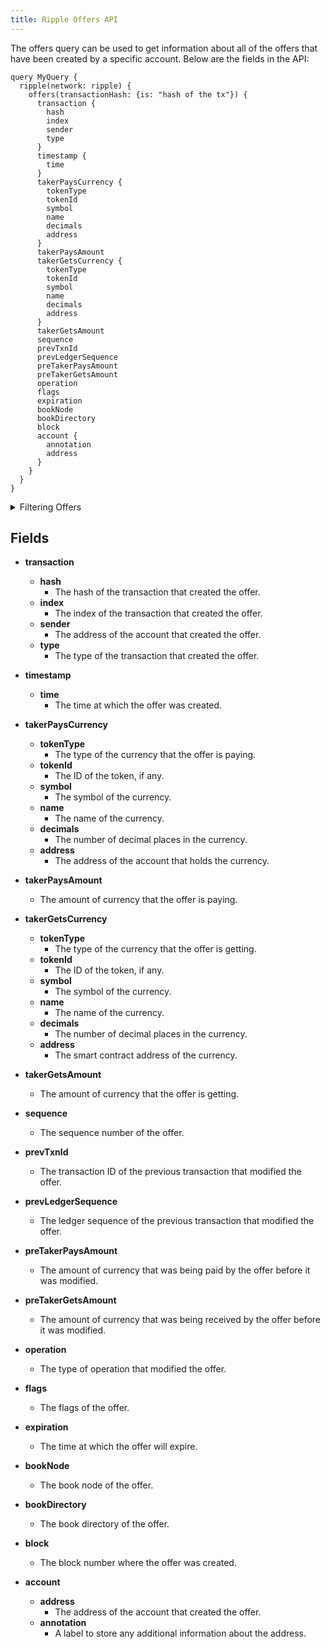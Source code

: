 ```yaml
---
title: Ripple Offers API
---
```


<head>
<meta name="title" content="Ripple Offers API"/>
<meta name="description" content="Get information on Ripple Offers including taker, LedgerSequence, amount and invoice."/>
<meta name="keywords" content="Ripple api, Ripple python api, Ripple nft api, Ripple scan api, Ripple   api, Ripple api docs, Ripple crypto api, Ripple blockchain api,  network api"/>
<meta name="robots" content="index, follow"/>
<meta http-equiv="Content-Type" content="text/html; charset=utf-8"/>
<meta name="language" content="English"/>

<!-- Open Graph / Facebook -->
<meta property="og:type" content="website" />
<meta property="og:title" content="Ripple Offers API" />
<meta property="og:description" content="Get information on Ripple Offers including taker, LedgerSequence, amount and invoice." />

<!-- Twitter -->
<meta property="twitter:card" content="summary_large_image" />
<meta property="twitter:title" content="Ripple Offers API" />
<meta property="twitter:description" content="Get information on Ripple Offers including taker, LedgerSequence, amount and invoice." />
</head>

The offers query can be used to get information about all of the offers that have been created by a specific account. Below are the fields in the API:

```
query MyQuery {
  ripple(network: ripple) {
    offers(transactionHash: {is: "hash of the tx"}) {
      transaction {
        hash
        index
        sender
        type
      }
      timestamp {
        time
      }
      takerPaysCurrency {
        tokenType
        tokenId
        symbol
        name
        decimals
        address
      }
      takerPaysAmount
      takerGetsCurrency {
        tokenType
        tokenId
        symbol
        name
        decimals
        address
      }
      takerGetsAmount
      sequence
      prevTxnId
      prevLedgerSequence
      preTakerPaysAmount
      preTakerGetsAmount
      operation
      flags
      expiration
      bookNode
      bookDirectory
      block
      account {
        annotation
        address
      }
    }
  }
}

```

<details><summary>Filtering Offers</summary>

- `options`: This field specifies the options for the query, such as the order of the results and the number of results to return.

- `date`: This field specifies the date range for the offers.

- `transactionHash`: This field specifies the transaction hash of the offers.
  transaction hash.
- `transactionType`: This field specifies the type of transaction for the offers.
- `transactionSender`: This field specifies the address of the sender of the transactions.
- `transactionIndex`: This field specifies the index of the transaction in the ledger.
- `time`: This field specifies the timestamp of the transactions.
- `takerPaysCurrencySymbol`: This field specifies the symbol of the currency that the taker pays.
- `takerPaysAmount`: This field specifies the amount of the currency that the taker pays.
- `takerGetsCurrencySymbol`: This field specifies the symbol of the currency that the taker receives.
- `takerGetsAmount`: This field specifies the amount of the currency that the taker receives.
- `sequence`: This field specifies the sequence number of the transactions.
- `prevTxnId`: This field specifies the previous transaction ID of the transactions.
- `prevLedgerSequence`: This field specifies the previous ledger sequence of the transactions.
- `preTakerPaysAmount`: This field specifies the amount of the currency that the taker pays before fees.
- `preTakerGetsAmount`: This field specifies the amount of the currency that the taker receives before fees.
- `operation`: This field specifies the operation type of the transactions.
- `flags`: This field specifies the flags of the transactions.
- `expiration`: This field specifies the expiration time of the transactions.
- `bookNode`: This field specifies the book node of the transactions.
- `bookDirectory`: This field specifies the book directory of the transactions.
- `block`: This field specifies the block number of the transactions.
- `any`: A catch-all field ( OR Logic) that can be used to filter on any other field in the offers API.
- `account`: This field specifies the account that created the transactions.

</details>

## Fields

- **transaction**
  - **hash**
    - The hash of the transaction that created the offer.
  - **index**
    - The index of the transaction that created the offer.
  - **sender**
    - The address of the account that created the offer.
  - **type**
    - The type of the transaction that created the offer.
- **timestamp**
  - **time**
    - The time at which the offer was created.
- **takerPaysCurrency**
  - **tokenType**
    - The type of the currency that the offer is paying.
  - **tokenId**
    - The ID of the token, if any.
  - **symbol**
    - The symbol of the currency.
  - **name**
    - The name of the currency.
  - **decimals**
    - The number of decimal places in the currency.
  - **address**
    - The address of the account that holds the currency.
- **takerPaysAmount**
  - The amount of currency that the offer is paying.
- **takerGetsCurrency**
  - **tokenType**
    - The type of the currency that the offer is getting.
  - **tokenId**
    - The ID of the token, if any.
  - **symbol**
    - The symbol of the currency.
  - **name**
    - The name of the currency.
  - **decimals**
    - The number of decimal places in the currency.
  - **address**
    - The smart contract address of the currency.
- **takerGetsAmount**
  - The amount of currency that the offer is getting.
- **sequence**
  - The sequence number of the offer.
- **prevTxnId**
  - The transaction ID of the previous transaction that modified the offer.
- **prevLedgerSequence**
  - The ledger sequence of the previous transaction that modified the offer.
- **preTakerPaysAmount**
  - The amount of currency that was being paid by the offer before it was modified.
- **preTakerGetsAmount**
  - The amount of currency that was being received by the offer before it was modified.
- **operation**
  - The type of operation that modified the offer.
- **flags**
  - The flags of the offer.
- **expiration**
  - The time at which the offer will expire.
- **bookNode**
  - The book node of the offer.
- **bookDirectory**
  - The book directory of the offer.
- **block**
  - The block number where the offer was created.
- **account**

  - **address**
    - The address of the account that created the offer.
  - **annotation**
    - A label to store any additional information about the address.
